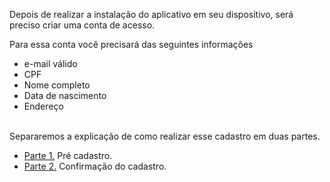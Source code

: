 Depois de realizar a instalação do aplicativo em seu dispositivo, será preciso criar uma conta de acesso.

Para essa conta você precisará das seguintes informações

- e-mail válido
- CPF
- Nome completo
- Data de nascimento
- Endereço<Br><br>

Separaremos a explicação de como realizar esse cadastro em duas partes.

- [Parte 1.](/ABT-%2D-QRCODE-%2D-app-para-uso-no-transporte-público/2.-Cadastrando-sua-conta-de-acesso/2.1.-Fazendo-seu-pré-cadastro) Pré cadastro.
- [Parte 2.](/ABT-%2D-QRCODE-%2D-app-para-uso-no-transporte-público/2.-Cadastrando-sua-conta-de-acesso/2.2.-Concluindo-o-cadastro) Confirmação do cadastro.